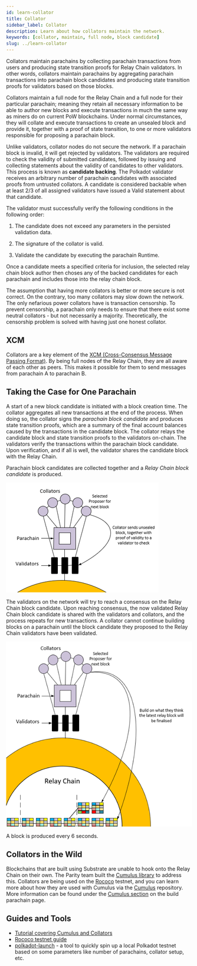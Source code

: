 ```yaml
---
id: learn-collator
title: Collator
sidebar_label: Collator
description: Learn about how collators maintain the network.
keywords: [collator, maintain, full node, block candidate]
slug: ../learn-collator
---
```


Collators maintain parachains by collecting parachain transactions from users and producing state
transition proofs for Relay Chain validators. In other words, collators maintain parachains by
aggregating parachain transactions into parachain block candidates and producing state transition
proofs for validators based on those blocks.

Collators maintain a full node for the Relay Chain and a full node for their particular parachain;
meaning they retain all necessary information to be able to author new blocks and execute
transactions in much the same way as miners do on current PoW blockchains. Under normal
circumstances, they will collate and execute transactions to create an unsealed block and provide
it, together with a proof of state transition, to one or more validators responsible for proposing a
parachain block.

Unlike validators, collator nodes do not secure the network. If a parachain block is invalid, it
will get rejected by validators. The validators are required to check the validity of submitted
candidates, followed by issuing and collecting statements about the validity of candidates to other
validators. This process is known as **candidate backing**. The Polkadot validator receives an
arbitrary number of parachain candidates with associated proofs from untrusted collators. A
candidate is considered backable when at least 2/3 of all assigned validators have issued a Valid
statement about that candidate.

The validator must successfully verify the following conditions in the following order:

1. The candidate does not exceed any parameters in the persisted validation data.

2. The signature of the collator is valid.

3. Validate the candidate by executing the parachain Runtime.

Once a candidate meets a specified criteria for inclusion, the selected relay chain block author
then choses any of the backed candidates for each parachain and includes those into the relay chain
block.

The assumption that having more collators is better or more secure is not correct. On the contrary,
too many collators may slow down the network. The only nefarious power collators have is transaction
censorship. To prevent censorship, a parachain only needs to ensure that there exist some neutral
collators - but not necessarily a majority. Theoretically, the censorship problem is solved with
having just one honest collator.

## XCM

Collators are a key element of the [XCM (Cross-Consensus Message Passing Format)](learn-xcm.md). By
being full nodes of the Relay Chain, they are all aware of each other as peers. This makes it
possible for them to send messages from parachain A to parachain B.

## Taking the Case for One Parachain

A start of a new block candidate is initiated with a block creation time. The collator aggregates
all new transactions at the end of the process. When doing so, the collator signs the _parachain
block candidate_ and produces state transition proofs, which are a summary of the final account
balances caused by the transactions in the candidate block. The collator relays the candidate block
and state transition proofs to the validators on-chain. The validators verify the transactions
within the parachain block candidate. Upon verification, and if all is well, the validator shares
the candidate block with the Relay Chain.

Parachain block candidates are collected together and a _Relay Chain block candidate_ is produced.

![parachain candidate block diagram](../assets/polkadot-consensus-example-1.png)

The validators on the network will try to reach a consensus on the Relay Chain block candidate. Upon
reaching consensus, the now validated Relay Chain block candidate is shared with the validators and
collators, and the process repeats for new transactions. A collator cannot continue building blocks
on a parachain until the block candidate they proposed to the Relay Chain validators have been
validated.

![Relay Chain candidate block diagram](../assets/polkadot-consensus-example-2.png)

A block is produced every 6 seconds.

## Collators in the Wild

Blockchains that are built using Substrate are unable to hook onto the Relay Chain on their own. The
Parity team built the [Cumulus library](https://github.com/paritytech/cumulus/) to address this.
Collators are being used on the
[Rococo](../build/build-parachains.md##testing-a-parachains:-rococo-testnet) testnet, and you can
learn more about how they are used with Cumulus via the
[Cumulus](https://github.com/paritytech/cumulus/) repository. More information can be found under
the [Cumulus section](../build/build-parachains.md###cumulus) on the build parachain page.

## Guides and Tools

- [Tutorial covering Cumulus and Collators](https://docs.substrate.io/tutorials/connect-other-chains/)
- [Rococo testnet guide](../build/build-parachains.md##testing-a-parachains:-rococo-testnet)
- [polkadot-launch](https://github.com/shawntabrizi/polkadot-launch) - a tool to quickly spin up a
  local Polkadot testnet based on some parameters like number of parachains, collator setup, etc.
